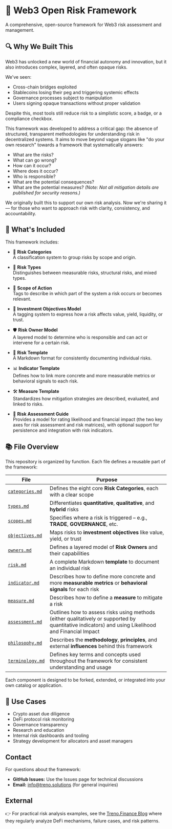 # 🗻 Web3 Open Risk Framework

A comprehensive, open-source framework for Web3 risk assessment and management.

## 🔍 Why We Built This

Web3 has unlocked a new world of financial autonomy and innovation, but it also introduces complex, layered, and often opaque risks.

We've seen:
- Cross-chain bridges exploited
- Stablecoins losing their peg and triggering systemic effects
- Governance processes subject to manipulation
- Users signing opaque transactions without proper validation

Despite this, most tools still reduce risk to a simplistic score, a badge, or a compliance checkbox.

This framework was developed to address a critical gap: the absence of structured, transparent methodologies for understanding risk in decentralized systems. It aims to move beyond vague slogans like "do your own research" towards a framework that systematically answers:

- What are the risks?
- What can go wrong?
- How can it occur?
- Where does it occur?
- Who is responsible?
- What are the potential consequences?
- What are the potential measures? *(Note: Not all mitigation details are published for security reasons.)*

We originally built this to support our own risk analysis. Now we're sharing it — for those who want to approach risk with clarity, consistency, and accountability.

## 🧱 What's Included

This framework includes:

- 📂 **Risk Categories**  
  A classification system to group risks by scope and origin.

- 🧮 **Risk Types**  
  Distinguishes between measurable risks, structural risks, and mixed types.

- 🔁 **Scope of Action**  
  Tags to describe in which part of the system a risk occurs or becomes relevant.

- 🎯 **Investment Objectives Model**  
  A tagging system to express how a risk affects value, yield, liquidity, or trust.

- 🛡 **Risk Owner Model**  
  A layered model to determine who is responsible and can act or intervene for a certain risk.

- 🧾 **Risk Template**  
  A Markdown format for consistently documenting individual risks.

- 📊 **Indicator Template**  
  Defines how to link more concrete and more measurable metrics or behavioral signals to each risk.

- 🛠 **Measure Template**  
  Standardizes how mitigation strategies are described, evaluated, and linked to risks.

- 🫆 **Risk Assessment Guide**  
  Provides a model for rating likelihood and financial impact (the two key axes for risk assessment and risk matrices), with optional support for persistence and integration with risk indicators.

## 📚 File Overview

This repository is organized by function. Each file defines a reusable part of the framework:

| File                                      | Purpose                                                                 |
|-------------------------------------------|-------------------------------------------------------------------------|
| [`categories.md`](./categories.md)        | Defines the eight core **Risk Categories**, each with a clear scope     |
| [`types.md`](./types.md)                  | Differentiates **quantitative**, **qualitative**, and **hybrid** risks  |
| [`scopes.md`](./scopes.md)                | Specifies where a risk is triggered – e.g., **TRADE**, **GOVERNANCE**, etc. |
| [`objectives.md`](./objectives.md)        | Maps risks to **investment objectives** like value, yield, or trust     |
| [`owners.md`](./owners.md)                | Defines a layered model of **Risk Owners** and their capabilities       |
| [`risk.md`](./risk.md)                    | A complete Markdown **template** to document an individual risk         |
| [`indicator.md`](./indicator.md)          | Describes how to define more concrete and more **measurable metrics** or **behavioral signals** for each risk |
| [`measure.md`](./measure.md)              | Describes how to define a **measure** to mitigate a risk                |
| [`assessment.md`](./assessment.md)        | Outlines how to assess risks using methods (either qualitatively or supported by quantitative indicators) and using Likelihood and Financial Impact |
| [`philosophy.md`](./philosophy.md)        | Describes the **methodology**, **principles**, and external **influences** behind this framework |
| [`terminology.md`](./terminology.md)      | Defines key terms and concepts used throughout the framework for consistent understanding and usage |

Each component is designed to be forked, extended, or integrated into your own catalog or application.

## 🧰 Use Cases

- Crypto asset due diligence  
- DeFi protocol risk monitoring  
- Governance transparency  
- Research and education  
- Internal risk dashboards and tooling  
- Strategy development for allocators and asset managers

## Contact

For questions about the framework:

- **GitHub Issues:** Use the Issues page for technical discussions
- **Email:** info@treno.solutions (for general inquiries)

## External

👉 For practical risk analysis examples, see the [Treno.Finance Blog](https://treno.finance/blog) where they regularly analyze DeFi mechanisms, failure cases, and risk patterns.